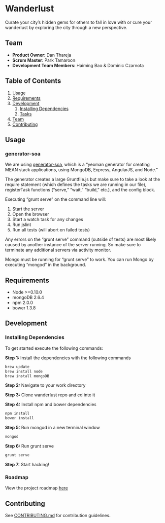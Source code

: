 # Wanderlust

Curate your city’s hidden gems for others to fall in love with or cure your wanderlust by exploring the city through a new perspective.

## Team

  - __Product Owner__: Dan Thareja
  - __Scrum Master__: Park Tamaroon
  - __Development Team Members__: Haiming Bao & Dominic Czarnota

## Table of Contents

1. [Usage](#Usage)
1. [Requirements](#requirements)
1. [Development](#development)
    1. [Installing Dependencies](#installing-dependencies)
    1. [Tasks](#tasks)
1. [Team](#team)
1. [Contributing](#contributing)

## Usage

### generator-soa ###

We are using [generator-soa](https://www.npmjs.org/package/generator-soa), which is a “yeoman generator for creating MEAN stack applications, using MongoDB, Express, AngularJS, and Node.”

The generator creates a large Gruntfile.js but make sure to take a look at the require statement (which defines the tasks we are running in our file), registerTask functions (“serve,” “wait,” “build,” etc.), and the config block. 

Executing “grunt serve” on the command line will:
  1. Start the server 
  2. Open the browser 
  3. Start a watch task for any changes
  4. Run jslint
  5. Run all tests (will abort on failed tests)

Any errors on the “grunt serve” command (outside of tests) are most likely caused by another instance of the server running. So make sure to terminate any additional servers via activity monitor. 

Mongo must be running for “grunt serve” to work. You can run Mongo by executing “mongod” in the background. 

## Requirements

- Node >=0.10.0
- mongoDB 2.6.4
- npm 2.0.0
- bower 1.3.8

## Development

### Installing Dependencies

To get started execute the following commands: 

<b>Step 1:</b> Install the dependencies with the following commands
```sh
brew update
brew install node
brew install mongoDB
```

<b>Step 2:</b> Navigate to your work directory

<b>Step 3:</b> Clone wanderlust repo and cd into it

<b>Step 4:</b> Install npm and bower dependencies
```sh
npm install
bower install
```

<b>Step 5:</b> Run mongod in a new terminal window
```sh
mongod
```

<b>Step 6:</b> Run grunt serve
```sh
grunt serve
```

<b>Step 7:</b> Start hacking!

### Roadmap

View the project roadmap [here](LINK_TO_PROJECT_ISSUES)


## Contributing

See [CONTRIBUTING.md](CONTRIBUTING.md) for contribution guidelines.

